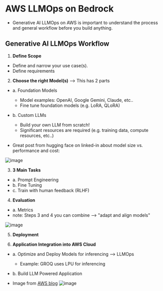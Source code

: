 # AWS LLMOps on Bedrock
* Generative AI LLMOps on AWS is important to understand the process and general workflow before you build anything.

## Generative AI LLMOps Workflow
1. **Define Scope**
  * Define and narrow your use case(s).
  * Define requirements 

2. **Choose the right Model(s)** —> This has 2 parts
  * a. Foundation Models
      * Model examples: OpenAI, Google Gemini, Claude, etc..
      * Fine tune foundation models (e.g. LoRA, QLoRA)
  * b. Custom LLMs
      * Build your own LLM from scratch!
      * Significant resources are required (e.g. training data, compute resources, etc..)
   
  * Great post from hugging face on linked-in about model size vs. performance and cost:

![image](https://github.com/user-attachments/assets/14fe766a-efeb-4911-81ea-739e54406ea9)




3. **3 Main Tasks**
  * a. Prompt Engineering
  * b. Fine Tuning
  * c. Train with human feedback (RLHF)

4. **Evaluation**
  * a. Metrics
  * note: Steps 3 and 4 you can combine —> "adapt and align models"

![image](https://github.com/user-attachments/assets/7cdc8ed5-1790-4fbd-846d-0c9b142a72ab)


5. **Deployment**

6. **Application Integration into AWS Cloud**
  * a. Optimize and Deploy Models for inferencing —> LLMOps
      * Example: GROQ uses LPU for inferencing 
  * b. Build LLM Powered Application


* Image from [AWS blog](https://aws.amazon.com/blogs/machine-learning/fmops-llmops-operationalize-generative-ai-and-differences-with-mlops/)
![image](https://github.com/user-attachments/assets/fbdd2af0-9504-453c-8911-40f8dbce81d1)
